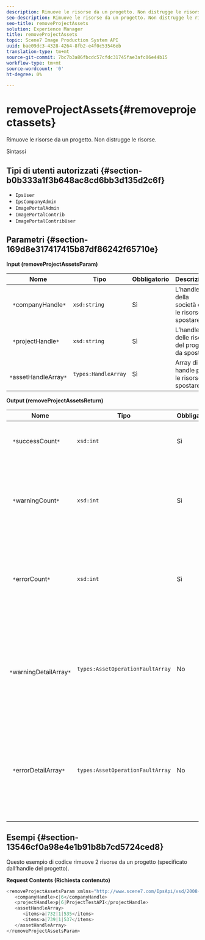 ```yaml
---
description: Rimuove le risorse da un progetto. Non distrugge le risorse.
seo-description: Rimuove le risorse da un progetto. Non distrugge le risorse.
seo-title: removeProjectAssets
solution: Experience Manager
title: removeProjectAssets
topic: Scene7 Image Production System API
uuid: bae09dc3-4328-4264-8fb2-e4f0c53546eb
translation-type: tm+mt
source-git-commit: 7bc7b3a86fbcdc57cfdc31745fae3afc06e44b15
workflow-type: tm+mt
source-wordcount: '0'
ht-degree: 0%

---
```



# removeProjectAssets{#removeprojectassets}

Rimuove le risorse da un progetto. Non distrugge le risorse.

Sintassi

## Tipi di utenti autorizzati {#section-b0b333a1f3b648ac8cd6bb3d135d2c6f}

* `IpsUser`
* `IpsCompanyAdmin`
* `ImagePortalAdmin`
* `ImagePortalContrib`
* `ImagePortalContribUser`

## Parametri {#section-169d8e317417415b87df86242f65710e}

**Input (removeProjectAssetsParam)**

| Nome | Tipo | Obbligatorio | Descrizione |
|---|---|---|---|
| ` *`companyHandle`*` | `xsd:string` | Sì | L’handle della società con le risorse da spostare. |
| ` *`projectHandle`*` | `xsd:string` | Sì | L’handle delle risorse del progetto da spostare. |
| ` *`assetHandleArray`*` | `types:HandleArray` | Sì | Array di handle per le risorse da spostare. |

**Output (removeProjectAssetsReturn)**

| Nome | Tipo | Obbligatorio | Descrizione |
|---|---|---|---|
| ` *`successCount`*` | `xsd:int` | Sì | È stato rimosso il conteggio delle risorse. |
| ` *`warningCount`*` | `xsd:int` | Sì | Numero di avvisi generati quando l&#39;operazione tentava di rimuovere le risorse dal progetto. |
| ` *`errorCount`*` | `xsd:int` | Sì | Il numero di errori generati quando l&#39;operazione tentava di rimuovere le risorse dal progetto. |
| ` *`warningDetailArray`*` | `types:AssetOperationFaultArray` | No | Array di dettagli associati alle risorse che generavano avvisi quando l&#39;operazione tentava di rimuoverli dal progetto. |
| ` *`errorDetailArray`*` | `types:AssetOperationFaultArray` | No | L&#39;array di dettagli associati alle risorse che generavano errori quando l&#39;operazione tentava di rimuoverli dal progetto. |

## Esempi {#section-13546cf0a98e4e1b91b8b7cd5724ced8}

Questo esempio di codice rimuove 2 risorse da un progetto (specificato dall’handle del progetto).

**Request Contents (Richiesta contenuto)**

```java
<removeProjectAssetsParam xmlns="http://www.scene7.com/IpsApi/xsd/2008-01-15">
   <companyHandle>c|6</companyHandle>
   <projectHandle>p|6|ProjectTestAPI</projectHandle>
   <assetHandleArray>
      <items>a|732|1|535</items>
      <items>a|739|1|537</items>
   </assetHandleArray>
</removeProjectAssetsParam>
```

